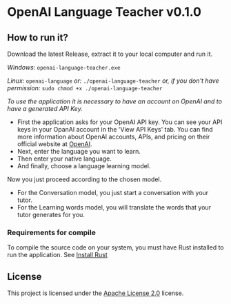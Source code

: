 # OpenAI Language Teacher v0.1.0

## How to run it?
Download the latest Release, extract it to your local computer and run it.

*Windows:*
`openai-language-teacher.exe`

*Linux:*
`openai-language`
*or:*
`./openai-language-teacher`
*or, if you don't have permission:*
`sudo chmod +x ./openai-language-teacher`

*To use the application it is necessary to have an account on OpenAI and to have a generated API Key.*

- First the application asks for your OpenAI API key. You can see your API keys in your OpanAI account in the 'View API Keys' tab. You can find more information about OpenAI accounts, APIs, and pricing on their official website at [OpenAI](https://openai.com/).
- Next, enter the language you want to learn.
- Then enter your native language.
- And finally, choose a language learning model.

Now you just proceed according to the chosen model.
- For the Conversation model, you just start a conversation with your tutor.
- For the Learning words model, you will translate the words that your tutor generates for you.

### Requirements for compile
To compile the source code on your system, you must have Rust installed to run the application. See [Install Rust](https://rust-lang.org/tools/install) 

## License
This project is licensed under the [Apache License 2.0](https://github.com/mortylen/openai-language-teacher/blob/main/LICENSE) license.
